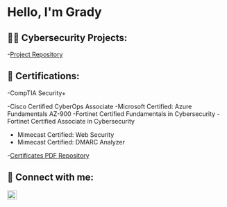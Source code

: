 <h1>Hello, I'm Grady </h1>
<h2>👨‍💻 Cybersecurity Projects:</h2>



-[Project Repository](https://github.com/gradygolden/Cybersecurity-Projects)

<h2>📄 Certifications:</h2>
-CompTIA Security+

-Cisco Certified CyberOps Associate
-Microsoft Certified: Azure Fundamentals AZ-900
-Fortinet Certified Fundamentals in Cybersecurity
-Fortinet Certified Associate in Cybersecurity
- Mimecast Certified: Web Security
- Mimecast Certified: DMARC Analyzer

-[Certificates PDF Repository](https://github.com/gradygolden/Certifications)

<h2> 🤳 Connect with me:</h2>

[<img align="left" alt="grady-golden | LinkedIn" width="22px" src="https://cdn.jsdelivr.net/npm/simple-icons@v3/icons/linkedin.svg" />](https://linkedin.com/in/grady-golden)

